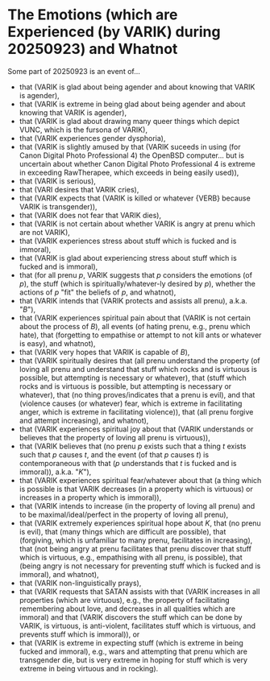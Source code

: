 The Emotions (which are Experienced (by VARIK) during 20250923) and Whatnot
===========================================================================

Some part of 20250923 is an event of...

* that (VARIK is glad about being agender and about knowing that VARIK is agender),
* that (VARIK is extreme in being glad about being agender and about knowing that VARIK is agender),
* that (VARIK is glad about drawing many queer things which depict VUNC, which is the fursona of VARIK),
* that (VARIK experiences gender dysphoria),
* that (VARIK is slightly amused by that (VARIK suceeds in using (for Canon Digital Photo Professional 4) the OpenBSD computer... but is uncertain about whether Canon Digital Photo Professional 4 is extreme in exceeding RawTherapee, which exceeds in being easily used)),
* that (VARIK is serious),
* that (VARI desires that VARIK cries),
* that (VARIK expects that (VARIK is killed or whatever {VERB} because VARIK is transgender)),
* that (VARIK does not fear that VARIK dies),
* that (VARIK is not certain about whether VARIK is angry at prenu which are not VARIK),
* that (VARIK experiences stress about stuff which is fucked and is immoral),
* that (VARIK is glad about experiencing stress about stuff which is fucked and is immoral),
* that (for all prenu $p$, VARIK suggests that $p$ considers the emotions (of $p$), the stuff (which is spiritually/whatever-ly desired by $p$), whether the actions of $p$ "fit" the beliefs of $p$, and whatnot),
* that (VARIK intends that (VARIK protects and assists all prenu), a.k.a. "$B$"),
* that (VARIK experiences spiritual pain about that (VARIK is not certain about the process of $B$), all events (of hating prenu, e.g., prenu which hate), that (forgetting to empathise or attempt to not kill ants or whatever is easy), and whatnot),
* that (VARIK very hopes that VARIK is capable of $B$),
* that (VARIK spiritually desires that (all prenu understand the property (of loving all prenu and understand that stuff which rocks and is virtuous is possible, but attempting is necessary or whatever), that (stuff which rocks and is virtuous is possible, but attempting is necessary or whatever), that (no thing proves/indicates that a prenu is evil), and that (violence causes (or whatever) fear, which is extreme in facilitating anger, which is extreme in facilitating violence)), that (all prenu forgive and attempt increasing), and whatnot),
* that (VARIK experiences spiritual joy about that (VARIK understands or believes that the property of loving all prenu is virtuous)),
* that (VARIK believes that (no prenu $p$ exists such that a thing $t$ exists such that $p$ causes $t$, and the event (of that $p$ causes $t$) is contemporaneous with that ($p$ understands that $t$ is fucked and is immoral)), a.k.a. "$K$"),
* that (VARIK experiences spiritual fear/whatever about that (a thing which is possible is that VARIK decreases (in a property which is virtuous) or increases in a property which is immoral)),
* that (VARIK intends to increase (in the property of loving all prenu) and to be maximal/ideal/perfect in the property of loving all prenu),
* that (VARIK extremely experiences spiritual hope about $K$, that (no prenu is evil), that (many things which are difficult are possible), that (forgiving, which is unfamiliar to many prenu, facilitates in increasing), that (not being angry at prenu facilitates that prenu discover that stuff which is virtuous, e.g., empathising with all prenu, is possible), that (being angry is not necessary for preventing stuff which is fucked and is immoral), and whatnot),
* that (VARIK non-linguistically prays),
* that (VARIK requests that SATAN assists with that (VARIK increases in all properties (which are virtuous), e.g., the property of facilitating remembering about love, and decreases in all qualities which are immoral) and that (VARIK discovers the stuff which can be done by VARIK, is virtuous, is anti-violent, facilitates stuff which is virtuous, and prevents stuff which is immoral)), or
* that (VARIK is extreme in expecting stuff (which is extreme in being fucked and immoral), e.g., wars and attempting that prenu which are transgender die, but is very extreme in hoping for stuff which is very extreme in being virtuous and in rocking).
